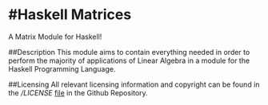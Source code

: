 #Haskell Matrices
====================
A Matrix Module for Haskell!

##Description
This module aims to contain everything needed in order to perform the majority of applications of Linear Algebra in a module for the Haskell Programming Language. 

##Licensing 
All relevant licensing information and copyright can be found in the */LICENSE* [file](http://github.com/JBuete/Haskell-Matrices/blob/master/LICENSE) in the Github Repository. 